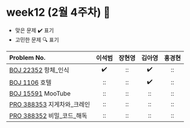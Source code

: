 
# week12 (2월 4주차) :pencil:

- 맞은 문제 :heavy_check_mark: 표기
- 고민한 문제 :mag: 표기


| Problem No.                                                                           |       이석범       | 장현영 |       김아영       | 홍경현 |
|:--------------------------------------------------------------------------------------| :----------------: | :----------------: | :----------------:|:----------------: |
| [BOJ 22352](https://www.acmicpc.net/problem/22352) 항체_인식                                            |:heavy_check_mark:|::|:heavy_check_mark:|::|
| [BOJ 1106](https://www.acmicpc.net/problem/1106) 호텔                                                  |::|::|:heavy_check_mark:|::|
| [BOJ 15591](https://www.acmicpc.net/problem/15591) MooTube                                            |::|::|::|::|
| [PRO 388353](https://school.programmers.co.kr/learn/courses/30/lessons/388353) 지게차와_크레인          |::|::|::|::|
| [PRO 388352](https://school.programmers.co.kr/learn/courses/30/lessons/388352) 비밀_코드_해독          |::|::|::|::|
